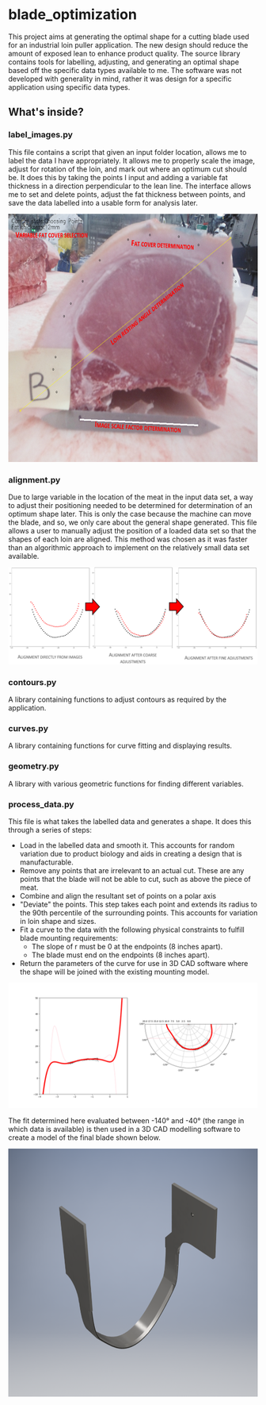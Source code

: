 # blade_optimization
This project aims at generating the optimal shape for a cutting blade used for an industrial loin puller application. The new design should reduce the amount of exposed lean to enhance product quality. The source library contains tools for labelling, adjusting, and generating an optimal shape based off the specific data types available to me. The software was not developed with generality in mind, rather it was design for a specific application using specific data types. 

## What's inside?

### label_images.py 
This file contains a script that given an input folder location, allows me to label the data I have appropriately. It allows me to properly scale the image, adjust for rotation of the loin, and mark out where an optimum cut should be. It does this by taking the points I input and adding a variable fat thickness in a direction perpendicular to the lean line. The interface allows me to set and delete points, adjust the fat thickness between points, and save the data labelled into a usable form for analysis later. 

<p align="center">
  <img src="/resources/images/image_labelling.PNG" height="500">
</p>

### alignment.py
Due to large variable in the location of the meat in the input data set, a way to adjust their positioning needed to be determined for determination of an optimum shape later. This is only the case because the machine can move the blade, and so, we only care about the general shape generated. This file allows a user to manually adjust the position of a loaded data set so that the shapes of each loin are aligned. This method was chosen as it was faster than an algorithmic approach to implement on the relatively small data set available. 

<p align="center">
  <img src="/resources/images/alignment_tool_results.PNG">
</p>

### contours.py
A library containing functions to adjust contours as required by the application. 

### curves.py 
A library containing functions for curve fitting and displaying results. 

### geometry.py 
A library with various geometric functions for finding different variables. 

### process_data.py 
This file is what takes the labelled data and generates a shape. It does this through a series of steps:
* Load in the labelled data and smooth it. This accounts for random variation due to product biology and aids in creating a design that is manufacturable. 
* Remove any points that are irrelevant to an actual cut. These are any points that the blade will not be able to cut, such as above the piece of meat. 
* Combine and align the resultant set of points on a polar axis 
* "Deviate" the points. This step takes each point and extends its radius to the 90th percentile of the surrounding points. This accounts for variation in loin shape and sizes.
* Fit a curve to the data with the following physical constraints to fulfill blade mounting requirements:
  * The slope of r must be 0 at the endpoints (8 inches apart).
  * The blade must end on the endpoints (8 inches apart). 
* Return the parameters of the curve for use in 3D CAD software where the shape will be joined with the existing mounting model. 

<p align="center">
  <img src="/resources/images/final_plot.png">
</p>

The fit determined here evaluated between -140° and -40° (the range in which data is available) is then used in a 3D CAD modelling software to create a model of the final blade shown below. 

<p align="center">
  <img src="/resources/images/final_blade.PNG" height="500">
</p>
